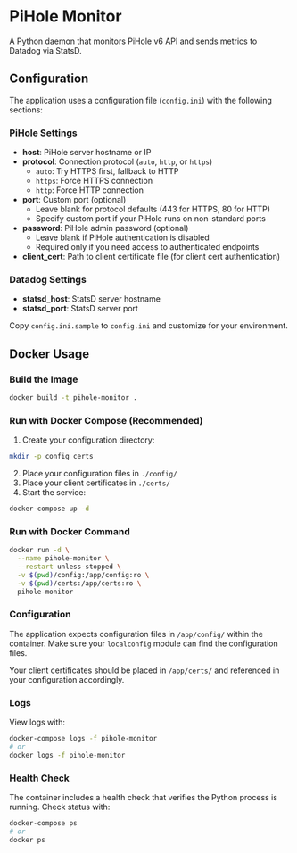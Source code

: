 # PiHole Monitor

A Python daemon that monitors PiHole v6 API and sends metrics to Datadog via StatsD.

## Configuration

The application uses a configuration file (`config.ini`) with the following sections:

### PiHole Settings
- **host**: PiHole server hostname or IP
- **protocol**: Connection protocol (`auto`, `http`, or `https`)
  - `auto`: Try HTTPS first, fallback to HTTP
  - `https`: Force HTTPS connection
  - `http`: Force HTTP connection
- **port**: Custom port (optional)
  - Leave blank for protocol defaults (443 for HTTPS, 80 for HTTP)
  - Specify custom port if your PiHole runs on non-standard ports
- **password**: PiHole admin password (optional)
  - Leave blank if PiHole authentication is disabled
  - Required only if you need access to authenticated endpoints
- **client_cert**: Path to client certificate file (for client cert authentication)

### Datadog Settings
- **statsd_host**: StatsD server hostname
- **statsd_port**: StatsD server port

Copy `config.ini.sample` to `config.ini` and customize for your environment.

## Docker Usage

### Build the Image

```bash
docker build -t pihole-monitor .
```

### Run with Docker Compose (Recommended)

1. Create your configuration directory:
```bash
mkdir -p config certs
```

2. Place your configuration files in `./config/`
3. Place your client certificates in `./certs/`
4. Start the service:

```bash
docker-compose up -d
```

### Run with Docker Command

```bash
docker run -d \
  --name pihole-monitor \
  --restart unless-stopped \
  -v $(pwd)/config:/app/config:ro \
  -v $(pwd)/certs:/app/certs:ro \
  pihole-monitor
```

### Configuration

The application expects configuration files in `/app/config/` within the container. Make sure your `localconfig` module can find the configuration files.

Your client certificates should be placed in `/app/certs/` and referenced in your configuration accordingly.

### Logs

View logs with:
```bash
docker-compose logs -f pihole-monitor
# or
docker logs -f pihole-monitor
```

### Health Check

The container includes a health check that verifies the Python process is running. Check status with:
```bash
docker-compose ps
# or
docker ps
```